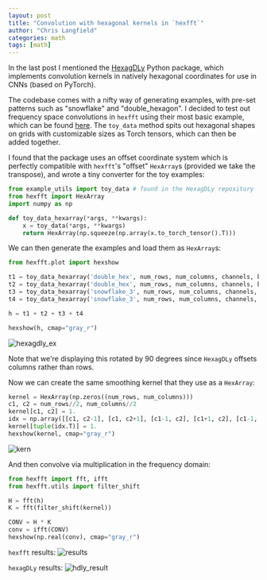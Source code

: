 ```yaml
---
layout: post
title: "Convolution with hexagonal kernels in `hexfft`"
author: "Chris Langfield"
categories: math
tags: [math]
---
```


In the last post I mentioned the [HexagDLy](https://github.com/ai4iacts/hexagdly) Python package, which implements convolution kernels in natively hexagonal coordinates for use in CNNs (based on PyTorch).

The codebase comes with a nifty way of generating examples, with pre-set patterns such as "snowflake" and "double_hexagon". I decided to test out frequency space convolutions in `hexfft`
using their most basic example, which can be found [here](https://github.com/ai4iacts/hexagdly/blob/master/notebooks/hexagdly_2d_example.ipynb). The `toy_data` method spits out hexagonal shapes
on grids with customizable sizes as Torch tensors, which can then be added together.

I found that the package uses an offset coordinate system which is perfectly compatible with `hexfft`'s "offset" `HexArray`s (provided we take the transpose), and wrote a tiny converter for the toy examples:

```python
from example_utils import toy_data # found in the HexagDLy repository
from hexfft import HexArray
import numpy as np

def toy_data_hexarray(*args, **kwargs):
    x = toy_data(*args, **kwargs)
    return HexArray(np.squeeze(np.array(x.to_torch_tensor().T)))
```

We can then generate the examples and load them as `HexArray`s:

```python
from hexfft.plot import hexshow

t1 = toy_data_hexarray('double_hex', num_rows, num_columns, channels, batch_size, px=5, py=5)
t2 = toy_data_hexarray('double_hex', num_rows, num_columns, channels, batch_size, px=14, py=8)
t3 = toy_data_hexarray('snowflake_3', num_rows, num_columns, channels, batch_size, px=5, py=16)
t4 = toy_data_hexarray('snowflake_3', num_rows, num_columns, channels, batch_size, px=14, py=19)

h = t1 + t2 + t3 + t4 

hexshow(h, cmap="gray_r")
```
![hexagdly_ex](https://github.com/chris-langfield/chris-langfield.github.io/assets/34426450/26f22407-8f1c-463d-baf9-37abe1702b79)

Note that we're displaying this rotated by 90 degrees since `HexagDLy` offsets columns rather than rows.

Now we can create the same smoothing kernel that they use as a `HexArray`:

```python
kernel = HexArray(np.zeros((num_rows, num_columns)))
c1, c2 = num_rows//2, num_columns//2
kernel[c1, c2] = 1.
idx = np.array([[c1, c2-1], [c1, c2+1], [c1-1, c2], [c1+1, c2], [c1-1, c2-1], [c1+1, c2-1]])
kernel[tuple(idx.T)] = 1.
hexshow(kernel, cmap="gray_r")
```
![kern](https://github.com/chris-langfield/chris-langfield.github.io/assets/34426450/24372aca-a975-424d-b5e1-5bc30963a1fa)

And then convolve via multiplication in the frequency domain:

```python
from hexfft import fft, ifft
from hexfft.utils import filter_shift

H = fft(h)
K = fft(filter_shift(kernel))

CONV = H * K
conv = ifft(CONV)
hexshow(np.real(conv), cmap="gray_r")
```

`hexfft` results:
![results](https://github.com/chris-langfield/chris-langfield.github.io/assets/34426450/7a7cbfdc-62bb-4ea9-9b3a-b51e79d3547b)

`hexagDLy` results:
![hdly_result](https://github.com/chris-langfield/chris-langfield.github.io/assets/34426450/603c2cc5-ff6f-4940-9354-ec6a578cf812)


